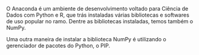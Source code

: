 O Anaconda é um ambiente de desenvolvimento voltado para Ciência de Dados com Python e R, 
que trás instaladas várias bibliotecas e softwares de uso popular no ramo. Dentre as 
bibliotecas instaladas, temos também o NumPy.

Uma outra maneira de instalar a biblioteca NumPy é utilizando o gerenciador de pacotes do
Python, o PIP.